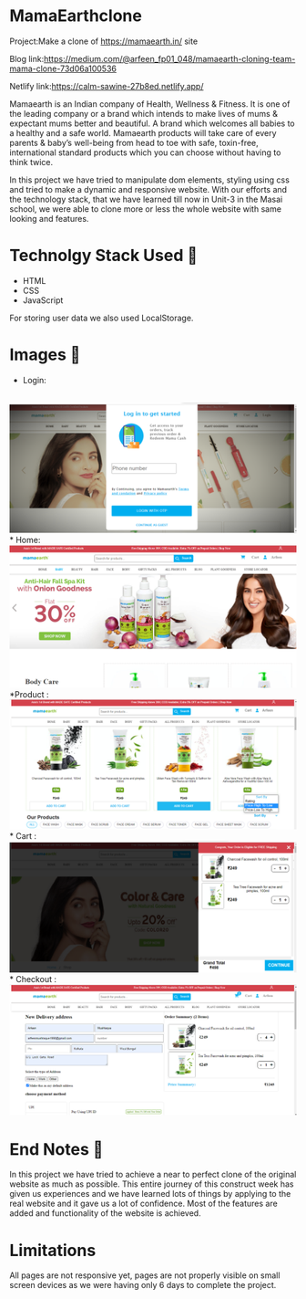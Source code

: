 # MamaEarthclone

Project:Make a clone of https://mamaearth.in/ site

Blog link:https://medium.com/@arfeen_fp01_048/mamaearth-cloning-team-mama-clone-73d06a100536

Netlify link:https://calm-sawine-27b8ed.netlify.app/

Mamaearth is an Indian company of Health, Wellness & Fitness. It is one of the leading company or a brand which intends to make lives of mums & expectant mums better and beautiful. A brand which welcomes all babies to a healthy and a safe world.
Mamaearth products will take care of every parents & baby’s well-being from head to toe with safe, toxin-free, international standard products which you can choose without having to think twice.

In this project we have tried to manipulate dom elements, styling using css and tried to make a dynamic and responsive website. With our efforts and the technology stack, that we have learned till now in Unit-3 in the Masai school, we were able to clone more or less the whole website with same looking and features.

# Technolgy Stack Used 🌟
* HTML
* CSS
* JavaScript

For storing user data we also used LocalStorage.

# Images 🌟
* Login:
<br/>
<img src='/Images/Login.png'/>
* Home:
<br/>
<img src='/Images/MamaEarth.png'/>
*Product :
<br/>
<img src='/Images/Product.png'/>
* Cart :
<br/>
<img src='/Images/Cart.png'/>
* Checkout :
<br/>
<img src='/Images/Checkout.png'/>

# End Notes  📑
In this project we have tried to achieve a near to perfect clone of the original website as much as possible. This entire journey of this construct week has given us experiences and we have learned lots of things by applying to the real website and it gave us a lot of confidence. Most of the features are added and functionality of the website is achieved.

# Limitations 

All pages are not responsive yet, pages are not properly visible on small screen devices as we were having only 6 days to complete the project.
